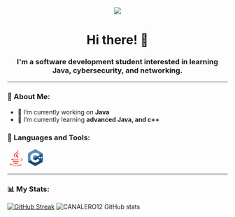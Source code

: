 <div align="center">
  <img src="https://media.giphy.com/media/bGgsc5mWoryfgKBx1u/giphy.gif" width="200">
  <h1>Hi there! 👋 </h1>
  <h3>I'm a software development student interested in learning Java, cybersecurity, and networking.</h3>
</div>

---

### 🧐 About Me:
- 🔭 I’m currently working on **Java**
- 🌱 I’m currently learning **advanced Java, and c++**

<div align="left">
  <h3>🔨 Languages and Tools:</h3>
  <img src="https://github.com/devicons/devicon/blob/master/icons/java/java-plain.svg" title="Java" alt="Java" width="40" height="40">
  <img src="https://github.com/github/explore/blob/main/topics/cpp/cpp.png?raw=true "C++ Icon" title="Java" alt="Java" width="40" height="40")
</div>

--- 

### 📊 My Stats:
[![GitHub Streak](http://github-readme-streak-stats.herokuapp.com?user=CANALERO12&theme=merko&hide_border=verdadero)](https://git.io/streak-stats)
![CANALERO12 GitHub stats](https://github-readme-stats.vercel.app/api?username=CANALERO12&show_icons=true&theme=synthwave)
